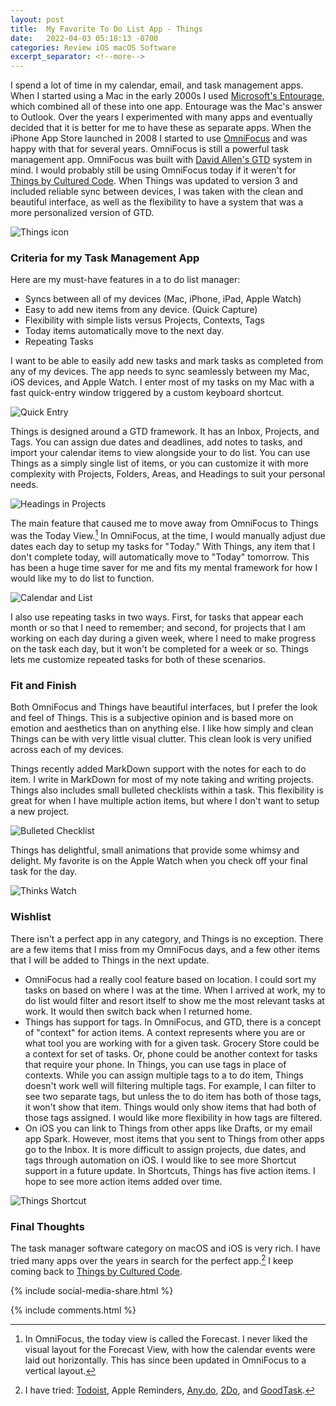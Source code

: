 ```yaml
---
layout: post
title:  My Favorite To Do List App - Things
date:   2022-04-03 05:18:13 -0700
categories: Review iOS macOS Software
excerpt_separator: <!--more-->
---
```


I spend a lot of time in my calendar, email, and task management apps. When I started using a Mac in the early 2000s I used [Microsoft's Entourage](https://en.wikipedia.org/wiki/Microsoft_Entourage), which combined all of these into one app. Entourage was the Mac's answer to Outlook. <!--more--> Over the years I experimented with many apps and eventually decided that it is better for me to have these as separate apps. When the iPhone App Store launched in 2008 I started to use [OmniFocus](https://www.omnigroup.com/omnifocus/) and was happy with that for several years. OmniFocus is still a powerful task management app. OmniFocus was built with [David Allen's GTD](https://gettingthingsdone.com) system in mind. I would probably still be using OmniFocus today if it weren't for [Things by Cultured Code](https://culturedcode.com/things/). When Things was updated to version 3 and included reliable sync between devices, I was taken with the clean and beautiful interface, as well as the flexibility to have a system that was a more personalized version of GTD. 

![Things icon][image-1]

### Criteria for my Task Management App

Here are my must-have features in a to do list manager: 

- Syncs between all of my devices (Mac, iPhone, iPad, Apple Watch)
- Easy to add new items from any device. (Quick Capture)
- Flexibility with simple lists versus Projects, Contexts, Tags
- Today items automatically move to the next day. 
- Repeating Tasks

I want to be able to easily add new tasks and mark tasks as completed from any of my devices. The app needs to sync seamlessly between my Mac, iOS devices, and Apple Watch. I enter most of my tasks on my Mac with a fast quick-entry window triggered by a custom keyboard shortcut. 

![Quick Entry][image-2]

Things is designed around a GTD framework. It has an Inbox, Projects, and Tags. You can assign due dates and deadlines, add notes to tasks, and import your calendar items to view alongside your to do list. You can use Things as a simply single list of items, or you can customize it with more complexity with Projects, Folders, Areas, and Headings to suit your personal needs. 

![Headings in Projects][image-3]

The main feature that caused me to move away from OmniFocus to Things was the Today View.[^1] In OmniFocus, at the time, I would manually adjust due dates each day to setup my tasks for "Today." With Things, any item that I don't complete today, will automatically move to "Today" tomorrow. This has been a huge time saver for me and fits my mental framework for how I would like my to do list to function. 

![Calendar and List][image-4]

I also use repeating tasks in two ways. First, for tasks that appear each month or so that I need to remember; and second, for projects that I am working on each day during a given week, where I need to make progress on the task each day, but it won't be completed for a week or so. Things lets me customize repeated tasks for both of these scenarios. 

### Fit and Finish

Both OmniFocus and Things have beautiful interfaces, but I prefer the look and feel of Things. This is a subjective opinion and is based more on emotion and aesthetics than on anything else. I like how simply and clean Things can be with very little visual clutter. This clean look is very unified across each of my devices. 

Things recently added MarkDown support with the notes for each to do item. I write in MarkDown for most of my note taking and writing projects. Things also includes small bulleted checklists within a task. This flexibility is great for when I have multiple action items, but where I don't want to setup a new project. 

![Bulleted Checklist][image-5]

Things has delightful, small animations that provide some whimsy and delight. My favorite is on the Apple Watch when you check off your final task for the day. 

![Thinks Watch][image-6]

### Wishlist

There isn't a perfect app in any category, and Things is no exception. There are a few items that I miss from my OmniFocus days, and a few other items that I will be added to Things in the next update. 

- OmniFocus had a really cool feature based on location. I could sort my tasks on based on where I was at the time. When I arrived at work, my to do list would filter and resort itself to show me the most relevant tasks at work. It would then switch back when I returned home. 
- Things has support for tags. In OmniFocus, and GTD, there is a concept of "context" for action items. A context represents where you are or what tool you are working with for a given task. Grocery Store could be a context for set of tasks. Or, phone could be another context for tasks that require your phone. In Things, you can use tags in place of contexts. While you can assign multiple tags to a to do item, Things doesn't work well will filtering multiple tags. For example, I can filter to see two separate tags, but unless the to do item has both of those tags, it won't show that item. Things would only show items that had both of those tags assigned. I would like more flexibility in how tags are filtered. 
- On iOS you can link to Things from other apps like Drafts, or my email app Spark. However, most items that you sent to Things from other apps go to the Inbox. It is more difficult to assign projects, due dates, and tags through automation on iOS. I would like to see more Shortcut support in a future update. In Shortcuts, Things has five action items. I hope to see more action items added over time. 

![Things Shortcut][image-7]

### Final Thoughts

The task manager software category on macOS and iOS is very rich. I have tried many apps over the years in search for the perfect app.[^2] I keep coming back to [Things by Cultured Code](https://culturedcode.com/things/).

{% include social-media-share.html %}

[^1]:  In OmniFocus, the today view is called the Forecast. I never liked the visual layout for the Forecast View, with how the calendar events were laid out horizontally. This has since been updated in OmniFocus to a vertical layout. 

[^2]:  I have tried: [Todoist](https://todoist.com), Apple Reminders, [Any.do](https://www.any.do), [2Do](https://www.2doapp.com), and [GoodTask](https://goodtaskapp.com).

[image-1]: /assets/appicon-mac-things.png
[image-2]: /assets/things-quick-entry.png
[image-3]: /assets/Things-headings-in-projects.png
[image-4]: /assets/things-calendar-and-list.png
[image-5]: /assets/things-bulleted-checklist.png
[image-6]: /assets/things-watch.png
[image-7]: /assets/things-shortcuts.png

{% include comments.html %}